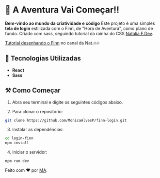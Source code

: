 # 🐧 A Aventura Vai Começar!!

**Bem-vindo ao mundo da criatividade e código** Este projeto é uma simples **tela de login** estilizada com o Finn, de "Hora de Aventura", como plano de fundo. Criado com sass, seguindo tutorial da rainha do CSS  [Natalia F.Dev](https://github.com/natalia-fs).

[Tutorial desenhando o Finn](https://www.youtube.com/watch?v=vZmWub9YVo4) no canal da Nat.🔥🔥

## 🚀 Tecnologias Utilizadas

- **React**
- **Sass**

## ⚒️ Como Começar
1. Abra seu terminal e digite os seguintes códigos abaixo.

2. Para clonar o repositório:
  ```bash
  git clone https://github.com/MonicaAlvesP/finn-login.git
  ```
3. Instalar as dependências:
  ```bash
  cd login-finn
  npm install
  ```
4. Iniciar o servidor:
  ```bash
  npm run dev
  ```

Feito com ❤️ por <a href="https://github.com/MonicaAlvesP">MA</a>.

